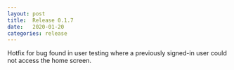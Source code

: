 ```yaml
---
layout: post
title:  Release 0.1.7
date:   2020-01-20
categories: release
---
```


Hotfix for bug found in user testing where a previously signed-in user could not access the home screen.